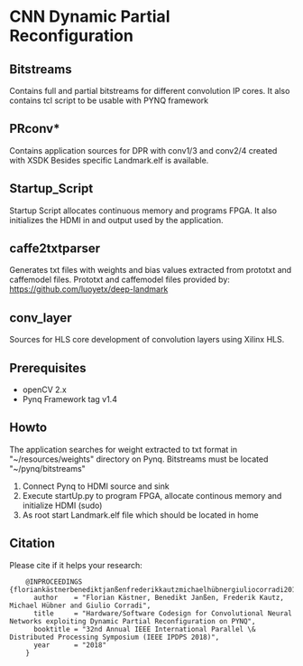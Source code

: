 # CNN Dynamic Partial Reconfiguration

## Bitstreams 
Contains full and partial bitstreams for different convolution IP cores. It also contains tcl script to be usable with PYNQ framework

## PRconv*
Contains application sources for DPR with conv1/3 and conv2/4 created with XSDK
Besides specific Landmark.elf is available.

## Startup_Script
Startup Script allocates continuous memory and programs FPGA. It also initializes the HDMI in and output used by the application.


## caffe2txtparser
Generates txt files with weights and bias values extracted from prototxt and caffemodel files. 
Prototxt and caffemodel files provided by: https://github.com/luoyetx/deep-landmark 


## conv_layer
Sources for HLS core development of convolution layers using Xilinx HLS.


## Prerequisites
- openCV 2.x
- Pynq Framework tag v1.4

## Howto
The application searches for weight extracted to txt format in "~/resources/weights" directory on Pynq. 
Bitstreams must be located "~/pynq/bitstreams"
1. Connect Pynq to HDMI source and sink
2. Execute startUp.py to program FPGA, allocate continous memory and initialize HDMI (sudo)
3. As root start Landmark.elf file which should be located in home



## Citation
Please cite if it helps your research:

		@INPROCEEDINGS {floriankästnerbenediktjanßenfrederikkautzmichaelhübnergiuliocorradi2018,
		  author    = "Florian Kästner, Benedikt Janßen, Frederik Kautz, Michael Hübner and Giulio Corradi",
		  title     = "Hardware/Software Codesign for Convolutional Neural Networks exploiting Dynamic Partial Reconfiguration on PYNQ",
		  booktitle = "32nd Annual IEEE International Parallel \& Distributed Processing Symposium (IEEE IPDPS 2018)",
		  year      = "2018"
	    }
